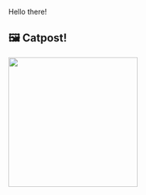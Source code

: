 Hello there!



## 🖼️ Catpost!

<sub>
    <img src="https://cdn2.thecatapi.com/images/cbu.jpg" height="256">
</sub>


